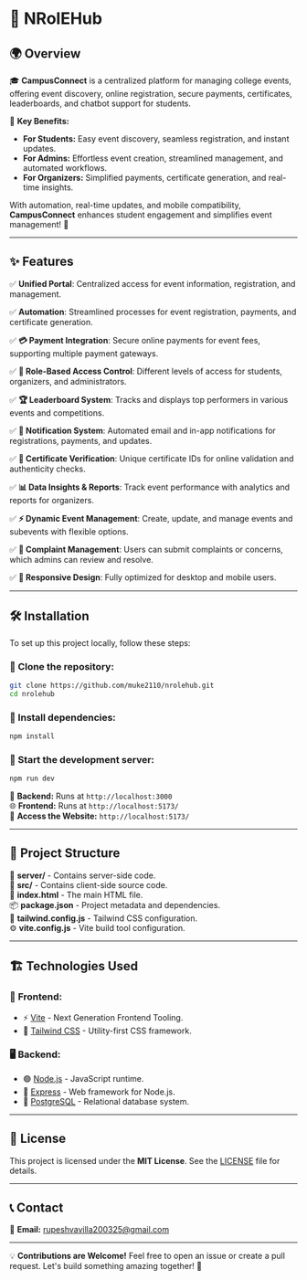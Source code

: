 # 🚀 NRolEHub

## 🌍 Overview

🎓 **CampusConnect** is a centralized platform for managing college events, offering event discovery, online registration, secure payments, certificates, leaderboards, and chatbot support for students. 

🎯 **Key Benefits:**
- **For Students:** Easy event discovery, seamless registration, and instant updates.
- **For Admins:** Effortless event creation, streamlined management, and automated workflows.
- **For Organizers:** Simplified payments, certificate generation, and real-time insights.

With automation, real-time updates, and mobile compatibility, **CampusConnect** enhances student engagement and simplifies event management! 🚀

---

## ✨ Features

✅ **Unified Portal**: Centralized access for event information, registration, and management.

✅ **Automation**: Streamlined processes for event registration, payments, and certificate generation.

✅ **💳 Payment Integration**: Secure online payments for event fees, supporting multiple payment gateways.

✅ **🔐 Role-Based Access Control**: Different levels of access for students, organizers, and administrators.

✅ **🏆 Leaderboard System**: Tracks and displays top performers in various events and competitions.

✅ **📢 Notification System**: Automated email and in-app notifications for registrations, payments, and updates.

✅ **📜 Certificate Verification**: Unique certificate IDs for online validation and authenticity checks.

✅ **📊 Data Insights & Reports**: Track event performance with analytics and reports for organizers.

✅ **⚡ Dynamic Event Management**: Create, update, and manage events and subevents with flexible options.

✅ **📩 Complaint Management**: Users can submit complaints or concerns, which admins can review and resolve.

✅ **📱 Responsive Design**: Fully optimized for desktop and mobile users.

---

## 🛠 Installation

To set up this project locally, follow these steps:

### 🔹 Clone the repository:
```bash
git clone https://github.com/muke2110/nrolehub.git
cd nrolehub
```

### 🔹 Install dependencies:
```bash
npm install
```

### 🔹 Start the development server:
```bash
npm run dev
```

🚀 **Backend:** Runs at `http://localhost:3000`  
🌐 **Frontend:** Runs at `http://localhost:5173/`  
🎯 **Access the Website:** `http://localhost:5173/`

---

## 📂 Project Structure

📁 **server/** - Contains server-side code.  
📁 **src/** - Contains client-side source code.  
📜 **index.html** - The main HTML file.  
📦 **package.json** - Project metadata and dependencies.  
🎨 **tailwind.config.js** - Tailwind CSS configuration.  
⚙️ **vite.config.js** - Vite build tool configuration.  

---

## 🏗 Technologies Used

### 🎨 **Frontend:**
- ⚡ [Vite](https://vitejs.dev/) - Next Generation Frontend Tooling.
- 🎨 [Tailwind CSS](https://tailwindcss.com/) - Utility-first CSS framework.

### 🖥 **Backend:**
- 🟢 [Node.js](https://nodejs.org/) - JavaScript runtime.
- 🚀 [Express](https://expressjs.com/) - Web framework for Node.js.
- 🐘 [PostgreSQL](https://www.postgresql.org/) - Relational database system.

---

## 📜 License
This project is licensed under the **MIT License**. See the [LICENSE](LICENSE) file for details.

---

## 📞 Contact

💌 **Email:** [rupeshvavilla200325@gmail.com](mailto:rupeshvavilla200325@gmail.com)

---

💡 **Contributions are Welcome!** Feel free to open an issue or create a pull request. Let's build something amazing together! 🚀
